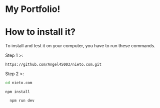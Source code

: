 # My Portfolio!

# How to install it?

To install and test it on your computer, you have to run these commands.

Step 1 >:

``` git
https://github.com/Angel45003/nieto.com.git
```

Step 2 >:

``` cmd
cd nieto.com
```

``` nodejs
npm install
```

``` nodejs
  npm run dev
```
